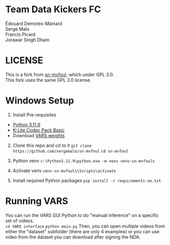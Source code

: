 # Team Data Kickers FC
Édouard Demotes-Mainard  
Serge Malo  
Francis Picard  
Jorawar Singh Dham  

# LICENSE
This is a fork from [sn-mvfoul](https://github.com/SoccerNet/sn-mvfoul), which under GPL 3.0.  
This fork uses the same GPL 3.0 license.  

# Windows Setup
1. Install Pre-requisites  
* [Python 3.11.9](https://www.python.org/ftp/python/3.11.9/python-3.11.9-amd64.exe)  
* [K-Lite Codec Pack Basic](https://codecguide.com/download_k-lite_codec_pack_basic.htm)  
* Download [VARS weights](https://drive.google.com/drive/folders/1N0Lv-lcpW8w34_iySc7pnlQ6eFMSDvXn?usp=share_link)  

2. Clone this repo and cd to it
```git clone https://github.com/sergemalo/sn-mvfoul```
```cd sn-mvfoul```

3. Python venv
```c:\Python3.11.9\python.exe -m venv venv-sn-mvfouls```

4. Activate venv
```venv-sn-mvfouls\Scripts\activate```

5. Install required Python packages
```pip install -r requirements-sm.txt```

# Running VARS
You can run the VARS GUI Python to do "manual inference" on a specific set of videos.  
```cd VARS interface```
```python main.py```
Then, you can open multiple videos from either the "dataset" subfolder (there are only 4 examples) or you can use video from the dataset you can download after signing the NDA.

